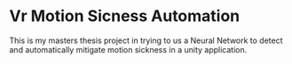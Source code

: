 # Vr Motion Sicness Automation

This is my masters thesis project in trying to us a Neural Network to detect and automatically mitigate motion sickness in a unity application.
